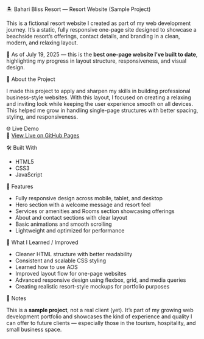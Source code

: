 🏝️ Bahari Bliss Resort — Resort Website (Sample Project)

This is a fictional resort website I created as part of my web development journey. 
It’s a static, fully responsive one-page site designed to showcase a beachside resort’s offerings, contact details, and branding in a clean, modern, and relaxing layout.

📅 As of July 19, 2025 — this is the **best one-page website I’ve built to date**, highlighting my progress in layout structure, responsiveness, and visual design.

🧠 About the Project

I made this project to apply and sharpen my skills in building professional business-style websites.
With this layout, I focused on creating a relaxing and inviting look while keeping the user experience smooth on all devices. 
This helped me grow in handling single-page structures with better spacing, styling, and responsiveness.

🌐 Live Demo  
🔗 [View Live on GitHub Pages](https://giddeoonn.github.io/bahari-bliss-resort-site/)

🛠️ Built With

- HTML5  
- CSS3  
- JavaScript  

📱 Features

- Fully responsive design across mobile, tablet, and desktop  
- Hero section with a welcome message and resort feel  
- Services or amenities and Rooms section showcasing offerings  
- About and contact sections with clear layout  
- Basic animations and smooth scrolling  
- Lightweight and optimized for performance  

🔄 What I Learned / Improved

- Cleaner HTML structure with better readability  
- Consistent and scalable CSS styling
- Learned how to use AOS
- Improved layout flow for one-page websites  
- Advanced responsive design using flexbox, grid, and media queries  
- Creating realistic resort-style mockups for portfolio purposes  

📌 Notes

This is a **sample project**, not a real client (yet). 
It’s part of my growing web development portfolio and showcases the kind of experience and quality 
I can offer to future clients — especially those in the tourism, hospitality, and small business space.

